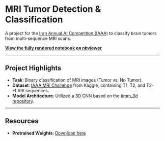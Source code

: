 # MRI Tumor Detection & Classification

A project for the [Iran Annual AI Competition (IAAA)](https://iaaa.ai/) to classify brain tumors from multi-sequence MRI scans.

[**View the fully rendered notebook on nbviewer**](https://nbviewer.org/github/Ghirati/tumor-detection-mri-classification/blob/main/main.ipynb)

---

## Project Highlights
- **Task**: Binary classification of MRI images (Tumor vs. No Tumor).
- **Dataset**: [IAAA MRI Challenge](https://www.kaggle.com/datasets/iaaaplatform/iaaa-mri-challenge) from Kaggle, containing T1, T2, and T2-FLAIR sequences.
- **Model Architecture**: Utilized a 3D CNN based on the [timm_3d repository](https://github.com/ZFTurbo/timm_3d).

---

## Resources
- **Pretrained Weights**: [Download here](https://kaggle.com/datasets/9422031e2101b7d38c8633d0e7eb6cd937f4756dd01b83e248e07d227ebcfcad)

